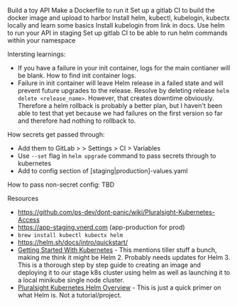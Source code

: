 Build a toy API
Make a Dockerfile to run it
Set up a gitlab CI to build the docker image and upload to harbor
Install helm, kubectl, kubelogin, kubectx locally and learn some basics
Install kubelogin from link in docs.
Use helm to run your API in staging
Set up gitlab CI to be able to run helm commands within your namespace

Intersting learnings:
- If you have a failure in your init container, logs for the main contianer will be blank. How to find init container logs.
- Failure in init container will leave Helm release in a failed state and will prevent future upgrades to the release. Resolve by deleting release `helm delete <release_name>`. However, that creates downtime obviously. Therefore a helm rollback is probably a better plan, but I haven't been able to test that yet because we had failures on the first version so far and therefore had nothing to rollback to.

How secrets get passed through:
- Add them to GitLab > <project> > Settings > CI > Variables
- Use `--set` flag in `helm upgrade` command to pass secrets through to kubernetes
- Add to config section of [staging|production]-values.yaml

How to pass non-secret config:
TBD

Resources
- https://github.com/ps-dev/dont-panic/wiki/Pluralsight-Kubernetes-Access
- https://app-staging.vnerd.com (app-production for prod)
- `brew install kubectl kubectx helm`
- https://helm.sh/docs/intro/quickstart/
- [Getting Started With Kubernetes](https://github.com/ps-dev/dont-panic/wiki/Getting-Started-With-Kubernetes) - This mentions tiller stuff a bunch, making me think it might be Helm 2. Probably needs updates for Helm 3. This is a thorough step by step guide to creating an image and deploying it to our stage k8s cluster using helm as well as launching it to a local minikube single node cluster.
- [Pluralsight Kubernetes Helm Overview](https://github.com/ps-dev/dont-panic/wiki/Pluralsight-Kubernetes-Helm-Overview) - This is just a quick primer on what Helm is. Not a tutorial/project.
